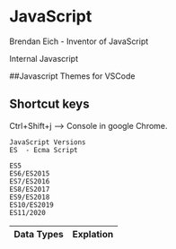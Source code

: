 # JavaScript
Brendan Eich - Inventor of JavaScript
 
Internal Javascript

##Javascript Themes for VSCode

## Shortcut keys
Ctrl+Shift+j --> Console in google Chrome.

```
JavaScript Versions
ES  - Ecma Script

ES5
ES6/ES2015
ES7/ES2016
ES8/ES2017
ES9/ES2018
ES10/ES2019
ES11/2020
```
| Data Types       |       Explation      |
|------------------|----------------------|

